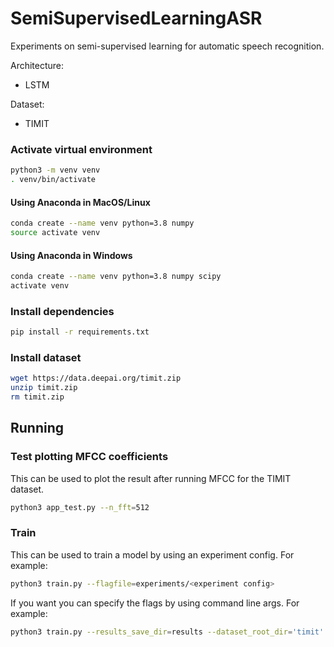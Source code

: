 # SemiSupervisedLearningASR

Experiments on semi-supervised learning for automatic speech recognition.

Architecture:
- LSTM

Dataset:
- TIMIT


### Activate virtual environment

```bash
python3 -m venv venv
. venv/bin/activate
```

#### Using Anaconda in MacOS/Linux

```bash
conda create --name venv python=3.8 numpy
source activate venv
```


#### Using Anaconda in Windows

```bash
conda create --name venv python=3.8 numpy scipy
activate venv
```

### Install dependencies

```bash
pip install -r requirements.txt
```

### Install dataset
```bash
wget https://data.deepai.org/timit.zip
unzip timit.zip
rm timit.zip
```

## Running

### Test plotting MFCC coefficients

This can be used to plot the result after running MFCC for the TIMIT dataset.
```bash
python3 app_test.py --n_fft=512
```

### Train

This can be used to train a model by using an experiment config. For example:
```bash
python3 train.py --flagfile=experiments/<experiment config>
```

If you want you can specify the flags by using command line args. For example:
```bash
python3 train.py --results_save_dir=results --dataset_root_dir='timit' --num_epochs=100
```
